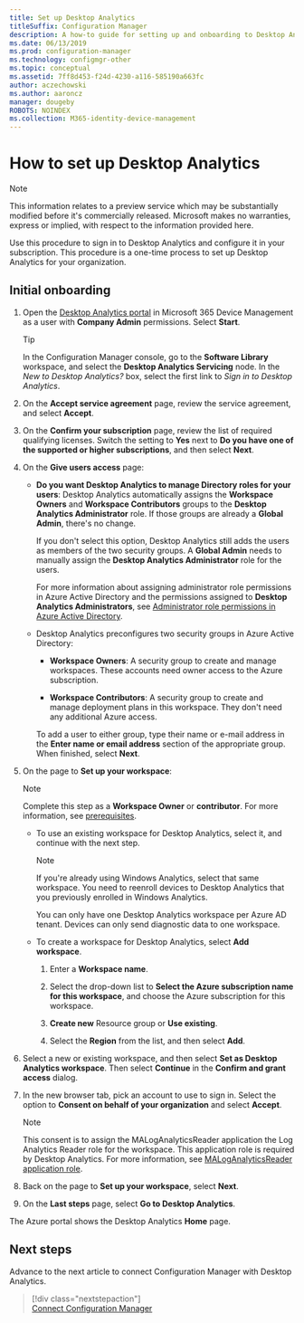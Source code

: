```yaml
---
title: Set up Desktop Analytics
titleSuffix: Configuration Manager
description: A how-to guide for setting up and onboarding to Desktop Analytics.
ms.date: 06/13/2019
ms.prod: configuration-manager
ms.technology: configmgr-other
ms.topic: conceptual
ms.assetid: 7ff8d453-f24d-4230-a116-585190a663fc
author: aczechowski
ms.author: aaroncz
manager: dougeby
ROBOTS: NOINDEX
ms.collection: M365-identity-device-management
---
```


# How to set up Desktop Analytics

> [!Note]  
> This information relates to a preview service which may be substantially modified before it's commercially released. Microsoft makes no warranties, express or implied, with respect to the information provided here.  

Use this procedure to sign in to Desktop Analytics and configure it in your subscription. This procedure is a one-time process to set up Desktop Analytics for your organization.  



## Initial onboarding

1. Open the [Desktop Analytics portal](https://aka.ms/m365aprod) in Microsoft 365 Device Management as a user with **Company Admin** permissions. Select **Start**.  

    > [!Tip]  
    > In the Configuration Manager console, go to the **Software Library** workspace, and select the **Desktop Analytics Servicing** node. In the *New to Desktop Analytics?* box, select the first link to *Sign in to Desktop Analytics*.  

2. On the **Accept service agreement** page, review the service agreement, and select **Accept**.  

3. On the **Confirm your subscription** page, review the list of required qualifying licenses. Switch the setting to **Yes** next to **Do you have one of the supported or higher subscriptions**, and then select **Next**.  

4. On the **Give users access** page:

    - **Do you want Desktop Analytics to manage Directory roles for your users**: Desktop Analytics automatically assigns the **Workspace Owners** and **Workspace Contributors** groups to the **Desktop Analytics Administrator** role. If those groups are already a **Global Admin**, there's no change.  

        If you don't select this option, Desktop Analytics still adds the users as members of the two security groups. A **Global Admin** needs to manually assign the **Desktop Analytics Administrator** role for the users.  

        For more information about assigning administrator role permissions in Azure Active Directory and the permissions assigned to **Desktop Analytics Administrators**, see [Administrator role permissions in Azure Active Directory](https://docs.microsoft.com/azure/active-directory/users-groups-roles/directory-assign-admin-roles).  

    - Desktop Analytics preconfigures two security groups in Azure Active Directory:  

        - **Workspace Owners**: A security group to create and manage workspaces. These accounts need owner access to the Azure subscription.  

        - **Workspace Contributors**: A security group to create and manage deployment plans in this workspace. They don't need any additional Azure access.  

        To add a user to either group, type their name or e-mail address in the **Enter name or email address** section of the appropriate group. When finished, select **Next**.

5. On the page to **Set up your workspace**:  

    > [!Note]  
    > Complete this step as a **Workspace Owner** or **contributor**. For more information, see [prerequisites](/sccm/desktop-analytics/overview#prerequisites).  

    - To use an existing workspace for Desktop Analytics, select it, and continue with the next step.  

        > [!Note]  
        > If you're already using Windows Analytics, select that same workspace. You need to reenroll devices to Desktop Analytics that you previously enrolled in Windows Analytics.
        >
        > You can only have one Desktop Analytics workspace per Azure AD tenant. Devices can only send diagnostic data to one workspace.  

    - To create a workspace for Desktop Analytics, select **Add workspace**.  

        1. Enter a **Workspace name**.<!--do we have any guidance for this name?-->  

        2. Select the drop-down list to **Select the Azure subscription name for this workspace**, and choose the Azure subscription for this workspace.  

        3. **Create new** Resource group or **Use existing**.

        4. Select the **Region** from the list, and then select **Add**.  

6. Select a new or existing workspace, and then select **Set as Desktop Analytics workspace**.  Then select **Continue** in the **Confirm and grant access** dialog.  

7. In the new browser tab, pick an account to use to sign in. Select the option to **Consent on behalf of your organization** and select **Accept**.  

    > [!Note]  
    > This consent is to assign the MALogAnalyticsReader application the Log Analytics Reader role for the workspace. This application role is required by Desktop Analytics. For more information, see [MALogAnalyticsReader application role](/sccm/desktop-analytics/troubleshooting#bkmk_MALogAnalyticsReader).  

8. Back on the page to **Set up your workspace**, select **Next**.  

9. On the **Last steps** page, select **Go to Desktop Analytics**.

The Azure portal shows the Desktop Analytics **Home** page.


## Next steps

Advance to the next article to connect Configuration Manager with Desktop Analytics.
> [!div class="nextstepaction"]  
> [Connect Configuration Manager](/sccm/desktop-analytics/connect-configmgr)  
